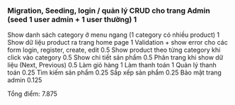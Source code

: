 <h3>Migration, Seeding, login / quản lý  CRUD cho trang Admin (seed 1 user admin + 1 user thường)	1 </h3>
Show danh sách category ở menu ngang (1 category có nhiều product)	1
Show dữ liệu product ra trang home page	1
Validation + show error cho các form login, register, create, edit	0.5
Show product theo từng category khi click vào category	0.5
Show chi tiết sản phẩm	0.5
Phân trang khi show dữ liệu (Next, Previous)	0.5
Làm giỏ hàng	1
Làm thanh toán	1
Quản lý thanh toán	0.25
Tìm kiếm sản phẩm	0.25
Sắp xếp sản phẩm	0.25
Bảo mật trang admin	0.125

Tổng điểm: 7.875‬
